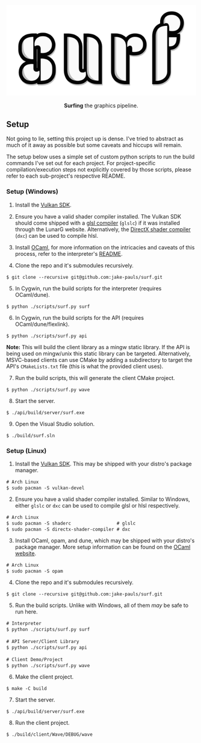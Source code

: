<p align="center">
    <img src=".github/assets/surf.png" alt="surf">
</p>
<p align="center">
    <b>Surfing</b> the graphics pipeline.
</p>

## Setup
Not going to lie, setting this project up is dense. I've tried to abstract as much of it away as possible but some caveats and hiccups will remain.

The setup below uses a simple set of custom python scripts to run the build commands I've set out for each project. For project-specific compilation/execution steps not explicitly covered by those scripts, please refer to each sub-project's respective README.

### Setup (Windows)
1. Install the [Vulkan SDK](https://vulkan.lunarg.com/sdk/home#windows).

2. Ensure you have a valid shader compiler installed. The Vulkan SDK should come shipped with  a [glsl compiler](https://github.com/KhronosGroup/glslang) (`glslc`) if it was installed through the LunarG website. Alternatively, the [DirectX shader compiler](https://github.com/microsoft/DirectXShaderCompiler) (`dxc`) can be used to compile hlsl.

3. Install [OCaml](https://fdopen.github.io/opam-repository-mingw/installation/), for more information on the intricacies and caveats of this process, refer to the interpreter's [README](https://github.com/jake-pauls/surf/blob/main/surf/README.md).

4. Clone the repo and it's submodules recursively.
```
$ git clone --recursive git@github.com:jake-pauls/surf.git
```

5. In Cygwin, run the build scripts for the interpreter (requires OCaml/dune).
```
$ python ./scripts/surf.py surf
```   

6. In Cygwin, run the build scripts for the API (requires OCaml/dune/flexlink).
```
$ python ./scripts/surf.py api
```

**Note:** This will build the client library as a mingw static library. If the API is being used on mingw/unix this static library can be targeted. Alternatively, MSVC-based clients can use CMake by adding a subdirectory to target the API's `CMakeLists.txt` file (this is what the provided client uses).

7. Run the build scripts, this will generate the client CMake project.
```
$ python ./scripts/surf.py wave
```

8. Start the server.
```
$ ./api/build/server/surf.exe
```

9. Open the Visual Studio solution.
```
$ ./build/surf.sln
```

### Setup (Linux)
1. Install the [Vulkan SDK](https://vulkan.lunarg.com/sdk/home#windows). This may be shipped with your distro's package manager.
```
# Arch Linux
$ sudo pacman -S vulkan-devel
```

2. Ensure you have a valid shader compiler installed. Similar to Windows, either `glslc` or `dxc` can be used to compile glsl or hlsl respectively.
```
# Arch Linux
$ sudo pacman -S shaderc                 # glslc
$ sudo pacman -S directx-shader-compiler # dxc
```

3. Install OCaml, opam, and dune, which may be shipped with your distro's package manager. More setup information can be found on the [OCaml website](https://ocaml.org/docs/up-and-running).
```
# Arch Linux
$ sudo pacman -S opam
```

4. Clone the repo and it's submodules recursively.
```
$ git clone --recursive git@github.com:jake-pauls/surf.git
```

5. Run the build scripts. Unlike with Windows, all of them *may* be safe to run here.
```
# Interpreter
$ python ./scripts/surf.py surf

# API Server/Client Library
$ python ./scripts/surf.py api

# Client Demo/Project 
$ python ./scripts/surf.py wave
```

6. Make the client project.
```
$ make -C build
```

7. Start the server.
```
$ ./api/build/server/surf.exe
```

8. Run the client project. 
```
$ ./build/client/Wave/DEBUG/wave
```
